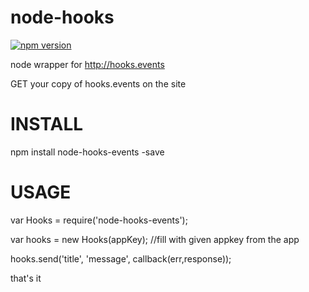 node-hooks
==========
[![npm version](https://badge.fury.io/js/node-hooks-events.png)](http://badge.fury.io/js/node-hooks-events)

node wrapper for http://hooks.events

GET your copy of hooks.events on the site

INSTALL
=======

npm install node-hooks-events -save


USAGE
=====

var Hooks = require('node-hooks-events');

var hooks = new Hooks(appKey); //fill with given appkey from the app

hooks.send('title', 'message', callback(err,response));

that's it
